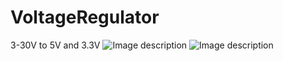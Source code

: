 # VoltageRegulator
 3-30V to 5V and 3.3V
![Image description](https://imgur.com/lyjqNLc)
![Image description](https://imgur.com/cnKS9Ia)
